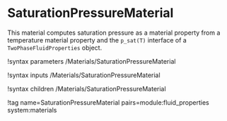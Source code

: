 # SaturationPressureMaterial

This material computes saturation pressure as a material property from a
temperature material property and the `p_sat(T)` interface of a
`TwoPhaseFluidProperties` object.

!syntax parameters /Materials/SaturationPressureMaterial

!syntax inputs /Materials/SaturationPressureMaterial

!syntax children /Materials/SaturationPressureMaterial

!tag name=SaturationPressureMaterial pairs=module:fluid_properties system:materials
